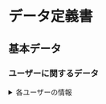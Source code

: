 # データ定義書

## 基本データ

### ユーザーに関するデータ
<details><summary>各ユーザーの情報</summary>
- ユーザー名
- ユーザーのアイコン画像
- ユーザーの説明
</details>